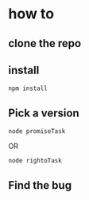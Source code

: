 # how to

## clone the repo

## install

```
npm install
```

## Pick a version

```
node promiseTask
```

OR

```
node rightoTask
```

## Find the bug